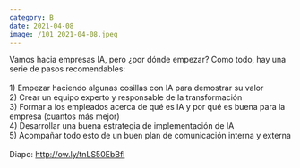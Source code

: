 ```yaml
--- 
category: B 
date: 2021-04-08 
image: /101_2021-04-08.jpeg 
--- 
```


Vamos hacia empresas IA, pero ¿por dónde empezar? Como todo, hay una serie de pasos recomendables:<br><br>1) Empezar haciendo algunas cosillas con IA para demostrar su valor<br>2) Crear un equipo experto y responsable de la transformación<br>3) Formar a los empleados acerca de qué es IA y por qué es buena para la empresa (cuantos más mejor)<br>4) Desarrollar una buena estrategia de implementación de IA<br>5) Acompañar todo esto de un buen plan de comunicación interna y externa<br><br>Diapo: http://ow.ly/tnLS50EbBfl